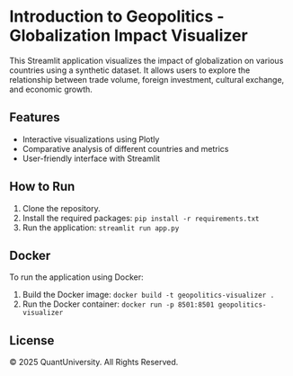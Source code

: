 
# Introduction to Geopolitics - Globalization Impact Visualizer

This Streamlit application visualizes the impact of globalization on various countries using a synthetic dataset.
It allows users to explore the relationship between trade volume, foreign investment, cultural exchange, and economic growth.

## Features

-   Interactive visualizations using Plotly
-   Comparative analysis of different countries and metrics
-   User-friendly interface with Streamlit

## How to Run

1.  Clone the repository.
2.  Install the required packages: `pip install -r requirements.txt`
3.  Run the application: `streamlit run app.py`

## Docker

To run the application using Docker:

1.  Build the Docker image: `docker build -t geopolitics-visualizer .`
2.  Run the Docker container: `docker run -p 8501:8501 geopolitics-visualizer`

## License

© 2025 QuantUniversity. All Rights Reserved.
